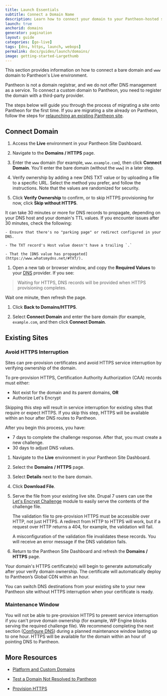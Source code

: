 ```yaml
---
title: Launch Essentials
subtitle: Connect a Domain Name
description: Learn how to connect your domain to your Pantheon-hosted site.
launch: true
anchorid: domains
generator: pagination
layout: guide
categories: [go-live]
tags: [dns, https, launch, webops]
permalink: docs/guides/launch/domains/
image: getting-started-Largethumb
---
```


This section provides information on how to connect a bare domain and `www` domain to Pantheon's Live environment.

<Alert title="Note" type="info">

Pantheon is not a domain registrar, and we do not offer DNS management as a service. To connect a custom domain to Pantheon, you need to register the domain with a third-party provider.

</Alert>

The steps below will guide you through the process of migrating a site onto Pantheon for the first time. If you are migrating a site already on Pantheon, follow the steps for [relaunching an existing Pantheon site](/relaunch).

## Connect Domain

1. Access the **<span class="glyphicons glyphicons-cardio"></span> Live** environment in your Pantheon Site Dashboard.

1. Navigate to the **<span class="glyphicons glyphicons-global"></span> Domains / HTTPS** page.

1. Enter the `www` domain (for example, `www.example.com`), then click **Connect Domain**. You'll enter the bare domain (without the `www`) in a later step.

1. Verify ownership by adding a new DNS TXT value or by uploading a file to a specific URL. Select the method you prefer, and follow the instructions. Note that the values are randomized for security. 

1. Click **Verify Ownership** to confirm, or to skip HTTPS provisioning for now, click **Skip without HTTPS**.

  It can take 30 minutes or more for DNS records to propagate, depending on your DNS host and your domain's TTL values. If you encounter issues after 30 minutes, check the following:

    - Ensure that there's no "parking page" or redirect configured in your DNS.

    - The TXT record's Host value doesn't have a trailing `.`

    - That the [DNS value has propagated](https://www.whatsmydns.net/#TXT/).

1. Open a new tab or browser window, and copy the **Required Values** to your [DNS](/dns) provider. If you see:

  > Waiting for HTTPS, DNS records will be provided when HTTPS provisioning completes.

  Wait one minute, then refresh the page.

1. Click **<span class="glyphicons glyphicons-arrow-left"></span> Back to Domains/HTTPS**.

1. Select **Connect Domain** and enter the bare domain (for example, `example.com`, and then click **Connect Domain**.

## Existing Sites

### Avoid HTTPS Interruption

Sites can pre-provision certificates and avoid HTTPS service interruption by verifying ownership of the domain.

To pre-provision HTTPS, Certification Authority Authorization (CAA) records must either:

- Not exist for the domain and its parent domains, **OR**
- Authorize Let's Encrypt

<Alert title="Warning" type="danger">

Skipping this step will result in service interruption for existing sites that require or expect HTTPS. If you skip this step, HTTPS will be available within an hour after DNS routes to Pantheon.

After you begin this process, you have:

- 7 days to complete the challenge response. After that, you must create a new challenge.
- 30 days to adjust DNS values.

</Alert>

1. Navigate to the **<span class="glyphicons glyphicons-cardio"></span> Live** environment in your Pantheon Site Dashboard.

1. Select the **<span class="glyphicons glyphicons-global"></span> Domains / HTTPS** page.

1. Select **Details** next to the bare domain.

1. Click **<span class="glyphicons glyphicons-download-alt"></span> Download File**.

1. Serve the file from your existing live site. Drupal 7 users can use the [Let's Encrypt Challenge](https://www.drupal.org/project/letsencrypt_challenge) module to easily serve the contents of the challenge file.

    <Alert title="Note" type="info">

    The validation file to pre-provision HTTPS must be accessible over HTTP, not just HTTPS. A redirect from HTTP to HTTPS will work, but if a request over HTTP returns a 404, for example, the validation will fail.
    
   A misconfiguration of the validation file invalidates these records. You will receive an error message if the DNS validation fails.
    
   </Alert>

1. Return to the Pantheon Site Dashboard and refresh the **<span class="glyphicons glyphicons-global"></span> Domains / HTTPS** page.

Your domain's HTTPS certificate(s) will begin to generate automatically after your verify domain ownership. The certificate will automatically deploy to Pantheon’s Global CDN within an hour.

You can switch DNS destinations from your existing site to your new Pantheon site without HTTPS interruption when your certificate is ready.

### Maintenance Window

You will not be able to pre-provision HTTPS to prevent service interruption if you can't prove domain ownership (for example, WP Engine blocks serving the required challenge file). We recommend completing the next section ([Configure DNS](/guides/launch/configure-dns)) during a planned maintenance window lasting up to one hour. HTTPS will be available for the domain within an hour of pointing DNS to Pantheon.

## More Resources

- [Platform and Custom Domains](/domains)

- [Test a Domain Not Resolved to Pantheon](/guides/launch/advanced-curls/#test-a-domain-not-resolved-to-pantheon)

- [Provision HTTPS](/guides/launch/configure-dns/#provision-https)